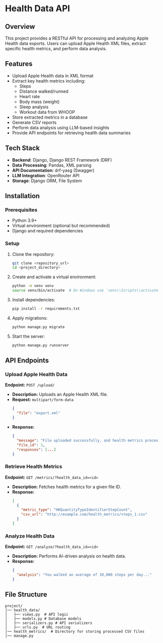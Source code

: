 # Health Data API

## Overview
This project provides a RESTful API for processing and analyzing Apple Health data exports. Users can upload Apple Health XML files, extract specific health metrics, and perform data analysis.

## Features
- Upload Apple Health data in XML format
- Extract key health metrics including:
  - Steps
  - Distance walked/runned
  - Heart rate
  - Body mass (weight)
  - Sleep analysis
  - Workout data from WHOOP
- Store extracted metrics in a database
- Generate CSV reports
- Perform data analysis using LLM-based insights
- Provide API endpoints for retrieving health data summaries

## Tech Stack
- **Backend**: Django, Django REST Framework (DRF)
- **Data Processing**: Pandas, XML parsing
- **API Documentation**: drf-yasg (Swagger)
- **LLM Integration**: OpenRouter API
- **Storage**: Django ORM, File System

## Installation

### Prerequisites
- Python 3.9+
- Virtual environment (optional but recommended)
- Django and required dependencies

### Setup
1. Clone the repository:
   ```bash
   git clone <repository_url>
   cd <project_directory>
   ```
2. Create and activate a virtual environment:
   ```bash
   python -m venv venv
   source venv/bin/activate  # On Windows use `venv\\Scripts\\activate`
   ```
3. Install dependencies:
   ```bash
   pip install -r requirements.txt
   ```
4. Apply migrations:
   ```bash
   python manage.py migrate
   ```
5. Start the server:
   ```bash
   python manage.py runserver
   ```

## API Endpoints

### Upload Apple Health Data
**Endpoint:** `POST /upload/`
- **Description:** Uploads an Apple Health XML file.
- **Request:** `multipart/form-data`
  ```json
  {
    "file": "export.xml"
  }
  ```
- **Response:**
  ```json
  {
    "message": "File uploaded successfully, and health metrics processed",
    "file_id": 1,
    "responses": [...]
  }
  ```

### Retrieve Health Metrics
**Endpoint:** `GET /metrics/?health_data_id=<id>`
- **Description:** Fetches health metrics for a given file ID.
- **Response:**
  ```json
  [
    {
      "metric_type": "HKQuantityTypeIdentifierStepCount",
      "csv_url": "http://example.com/health_metrics/steps_1.csv"
    }
  ]
  ```

### Analyze Health Data
**Endpoint:** `GET /analyze/?health_data_id=<id>`
- **Description:** Performs AI-driven analysis on health data.
- **Response:**
  ```json
  {
    "analysis": "You walked an average of 10,000 steps per day..."
  }
  ```

## File Structure
```
project/
│── health_data/
│   ├── views.py  # API logic
│   ├── models.py # Database models
│   ├── serializers.py # API serializers
│   ├── urls.py  # URL routing
│── health_metrics/  # Directory for storing processed CSV files
│── manage.py
```


